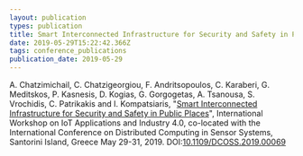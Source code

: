 ```yaml
---
layout: publication
types: publication
title: Smart Interconnected Infrastructure for Security and Safety in Public Places
date: 2019-05-29T15:22:42.366Z
tags: conference_publications
publication_date: 2019-05-29
---
```

A. Chatzimichail, C. Chatzigeorgiou, F. Andritsopoulos, C. Karaberi, G. Meditskos, P. Kasnesis, D. Kogias, G. Gorgogetas, A. Tsanousa, S. Vrochidis, C. Patrikakis and I. Kompatsiaris, "[Smart Interconnected Infrastructure for Security and Safety in Public Places](https://www.researchgate.net/publication/333720826_Smart_Interconnected_Infrastructure_for_Security_and_Safety_in_Public_Places)", International Workshop on IoT Applications and Industry 4.0, co-located with the International Conference on Distributed Computing in Sensor Systems, Santorini Island, Greece May 29-31, 2019. DOI:[10.1109/DCOSS.2019.00069](https://doi.org/10.1109/DCOSS.2019.00069)